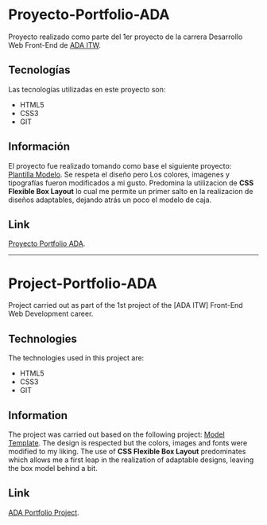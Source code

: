 # Proyecto-Portfolio-ADA

Proyecto realizado como parte del 1er proyecto de la carrera Desarrollo Web Front-End de [ADA ITW](https://adaitw.org/).


## Tecnologías

Las tecnologías utilizadas en este proyecto son:

- HTML5
- CSS3
- GIT

## Información

El proyecto fue realizado tomando como base el siguiente proyecto: [Plantilla Modelo](https://frontend-proyecto-portfolio.adaitw.org/).
Se respeta el diseño pero Los colores, imagenes y tipografías fueron modificados a mi gusto. Predomina la utilizacion de **CSS Flexible Box Layout**
lo cual me permite un primer salto en la realizacion de diseños adaptables, dejando atrás un poco el modelo de caja.

## Link

[Proyecto Portfolio ADA](https://jennimar17.github.io/Proyecto-Portfolio-ADA/).

-----------------------------------------------------------------------------------------

# Project-Portfolio-ADA

Project carried out as part of the 1st project of the [ADA ITW] Front-End Web Development career.


## Technologies

The technologies used in this project are:

- HTML5
- CSS3
- GIT

## Information

The project was carried out based on the following project: [Model Template](https://frontend-proyecto-portfolio.adaitw.org/).
The design is respected but the colors, images and fonts were modified to my liking. The use of **CSS Flexible Box Layout** predominates
which allows me a first leap in the realization of adaptable designs, leaving the box model behind a bit.

## Link

[ADA Portfolio Project](https://jennimar17.github.io/Proyecto-Portfolio-ADA/).

